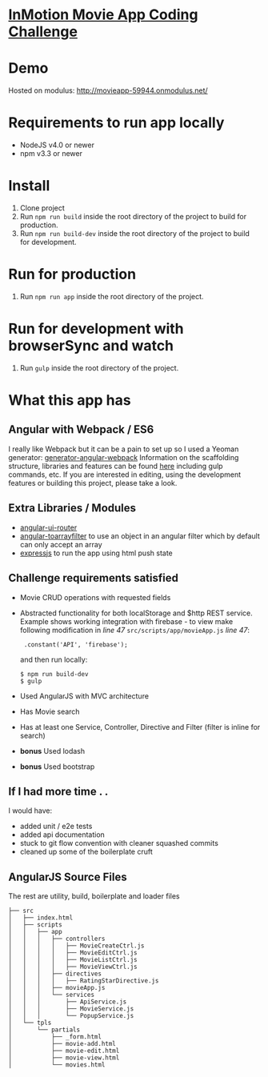 # [InMotion Movie App Coding Challenge](./CHALLENGE.md)

# Demo
Hosted on modulus: http://movieapp-59944.onmodulus.net/

# Requirements to run app locally
- NodeJS v4.0 or newer
- npm v3.3 or newer

# Install
1. Clone project
1. Run `npm run build` inside the root directory of the project to build for production.
1. Run `npm run build-dev` inside the root directory of the project to build for development.

# Run for production
1. Run `npm run app` inside the root directory of the project.

# Run for development with browserSync and watch
1. Run `gulp` inside the root directory of the project.

# What this app has
## Angular with Webpack / ES6
I really like Webpack but it can be a pain to set up so I used a Yeoman generator:
[generator-angular-webpack](https://www.npmjs.com/package/generator-angular-webpack)
Information on the scaffolding structure, libraries and features can be found [here](https://github.com/KarolAltamirano/generator-angular-webpack/blob/master/app/templates/common/README.md)
including gulp commands, etc.
If you are interested in editing, using the development features or building this project, please take a look.

## Extra Libraries / Modules
- [angular-ui-router](https://github.com/angular-ui/ui-router)
- [angular-toarrayfilter](https://github.com/petebacondarwin/angular-toArrayFilter) to use an object in an angular filter
which by default can only accept an array
- [expressjs](http://expressjs.com/) to run the app using html push state

## Challenge requirements satisfied
- Movie CRUD operations with requested fields
- Abstracted functionality for both localStorage and $http REST service. Example shows working integration with firebase - to view
    make following modification in _line 47_ `src/scripts/app/movieApp.js` _line 47_:

    ```
     .constant('API', 'firebase');
    ```
    and then run locally:

    ```
    $ npm run build-dev
    $ gulp
    ```
- Used AngularJS with MVC architecture
- Has Movie search
- Has at least one Service, Controller, Directive and Filter (filter is inline for search)
- **bonus** Used lodash
- **bonus** Used bootstrap

## If I had more time . .
I would have:

- added unit / e2e tests
- added api documentation
- stuck to git flow convention with cleaner squashed commits
- cleaned up some of the boilerplate cruft

## AngularJS Source Files
The rest are utility, build, boilerplate and loader files

```
├── src
│   ├── index.html
│   ├── scripts
│   │   ├── app
│   │   │   ├── controllers
│   │   │   │   ├── MovieCreateCtrl.js
│   │   │   │   ├── MovieEditCtrl.js
│   │   │   │   ├── MovieListCtrl.js
│   │   │   │   ├── MovieViewCtrl.js
│   │   │   ├── directives
│   │   │   │   ├── RatingStarDirective.js
│   │   │   ├── movieApp.js
│   │   │   └── services
│   │   │       ├── ApiService.js
│   │   │       ├── MovieService.js
│   │   │       └── PopupService.js
│   └── tpls
│       └── partials
│           ├── _form.html
│           ├── movie-add.html
│           ├── movie-edit.html
│           ├── movie-view.html
│           └── movies.html
```


